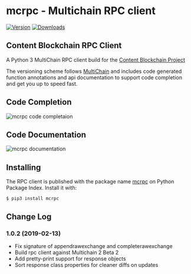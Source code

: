 # mcrpc - Multichain RPC client

[![Version](https://img.shields.io/pypi/v/mcrpc.svg)](https://pypi.python.org/pypi/mcrpc/)
[![Downloads](https://pepy.tech/badge/mcrpc)](https://pepy.tech/project/mcrpc)


## Content Blockchain RPC Client

A Python 3 MultiChain RPC client build for the 
[Content Blockchain Project](https://content-blockchain.org/)

The versioning scheme follows [MultiChain](https://www.multichain.com/download-community/)
and includes code generated function annotations and api documentation to support code 
completion and get you up to speed fast.


## Code Completion

![mcrpc code completaion](https://raw.githubusercontent.com/coblo/mcrpc/master/images/mcrpc_cc.png)


## Code Documentation

![mcrpc documentation](https://raw.githubusercontent.com/coblo/mcrpc/master/images/mcrpc_doc.png)


## Installing

The RPC client is published with the package name [mcrpc](https://pypi.python.org/pypi/mcrpc) 
on Python Package Index. Install it with:

```console
$ pip3 install mcrpc
```

## Change Log

### 1.0.2 (2019-02-13)
- Fix signature of appendrawexchange and completerawexchange
- Build rpc client against Multichain 2 Beta 2
- Add pretty-print support for response objects
- Sort response class properties for cleaner diffs on updates
